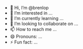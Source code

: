 - 👋 Hi, I’m @brenlop
- 👀 I’m interested in ...
- 🌱 I’m currently learning ...
- 💞️ I’m looking to collaborate on ...
- 📫 How to reach me ...
- 😄 Pronouns: ...
- ⚡ Fun fact: ...

<!---
brenlop/brenlop is a ✨ special ✨ repository because its `README.md` (this file) appears on your GitHub profile.
You can click the Preview link to take a look at your changes.
--->
